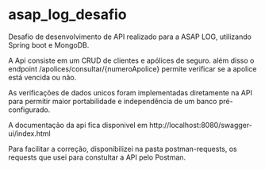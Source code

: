 # asap_log_desafio

Desafio de desenvolvimento de API realizado para a ASAP LOG, utilizando Spring boot e MongoDB.


A Api consiste em um CRUD de clientes e apólices de seguro. além disso o endpoint /apolices/consultar/{numeroApolice} permite verificar se a apolice está vencida ou não.

As verificações de dados unicos foram implementadas diretamente na API para permitir maior portabilidade e independência de um banco pré-configurado.

A documentação da api fica disponivel em http://localhost:8080/swagger-ui/index.html

Para facilitar a correção, disponibilizei na pasta postman-requests, os requests que usei para constultar a API pelo Postman.
